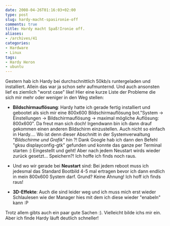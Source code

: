 ```yaml
---
date: 2008-04-26T01:16:03+02:00
type: post
slug: hardy-macht-spasironie-off
comments: true
title: Hardy macht Spaß!Ironie off.
aliases:
- /archives/41
categories:
- Hardware
- Linux
tags:
- Hardy Heron
- ubuntu
---
```


Gestern hab ich Hardy bei durchschnittlich 50kb/s runtergeladen und installiert. Allein das war ja schon sehr aufmunternd.
Und auch ansonsten lief es ziemlich "worst case" like! Hier eine kurze Liste der Probleme die sich
mir mehr oder weniger in den Weg stellen:

  * **Bildschirmauflösung**: Hardy hatte ich gerade fertig installiert und gebootet als
  sich mir eine 800x600 Bildschirmauflösung bot."System -> Einstellungen -> Bildschirmauflösung -> maximal mögliche Auflösung: 800x600".
  Da freut man sich doch! Irgendwann bin ich dann drauf gekommen einen anderen Bildschirm einzustellen.
  Auch nicht so einfach in Hardy.... Wo ist denn dieser Abschnitt in der Systemverwaltung "_Bildschirme und Grafik_" hin ?! Dank Google hab ich dann den Befehl
  "gksu displayconfig-gtk" gefunden und konnte das ganze per Terminal starten :) Eingestellt und geht!
  Aber nach jedem Neustart wirds wieder zurück gesetzt... Speichern?! Ich hoffe ich finds noch raus.

  * Und wo wir gerade bei **Neustart** sind: Bei jedem reboot muss ich jedesmal das Standard Bootbild 4-5 mal ertragen bevor ich dann
  endlich in mein 800x600 System darf. Grund? Keine Ahnung! Ich hoff ich finds raus!

  * **3D-Effekte**: Auch die sind leider weg und ich muss mich erst wieder Schlaulesen
  wie der Manager hies mit dem ich diese wieder "enabeln" kann :P

Trotz allem gibts auch ein paar gute Sachen :). Vielleicht bilde ichs mir ein. Aber ich finde Hardy läuft
deutlich schneller!
